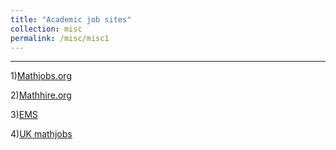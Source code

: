 ```yaml
---
title: "Academic job sites"
collection: misc
permalink: /misc/misc1
---
```


---


1)[Mathjobs.org](https://www.mathjobs.org/jobs?joblist-0-3---0-pt--)


2)[Mathhire.org](https://mathhire.org/jobs/academia)


3)[EMS](https://euromathsoc.org/jobs)

4)[UK mathjobs](https://www.jobs.ac.uk/search/?keywords=Post+doc&activeFacet=contractTypeFacet&resetFacet=academicDisciplineFacet&sortOrder=0&pageSize=25&startIndex=1&academicDisciplineFacet%5B0%5D=mathematics-and-statistics&subDisciplineFacet%5B0%5D=mathematics)

   
